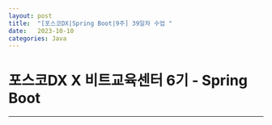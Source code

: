 ```yaml
---
layout: post
title:  "[포스코DX|Spring Boot|9주] 39일차 수업 "
date:   2023-10-10
categories: Java
---
```


# 포스코DX X 비트교육센터 6기 - Spring Boot

---

## 
